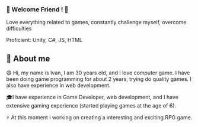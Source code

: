 ### 👋 Welcome Friend ! 👋

<!--
**Reaveruc/Reaveruc** is a ✨ _special_ ✨ repository because its `README.md` (this file) appears on your GitHub profile.

Here are some ideas to get you started:

- 🔭 I’m currently working on ...
- 🌱 I’m currently learning ...
- 👯 I’m looking to collaborate on ...
- 🤔 I’m looking for help with ...
- 💬 Ask me about ...
- 📫 How to reach me: ...
- 😄 Pronouns: ...
- ⚡ Fun fact: ...
-->


Love everything related to games, constantly challenge myself, overcome difficulties

Proficient: Unity, C#, JS, HTML

## 💬 About me 

😄 Hi, my name is Ivan, I am 30 years old, and i love computer game. I have been doing game programming for about 2 years, trying do quality games. I also have experience in web development.

🎓I have experience in Game Developer, web development, and I have extensive gaming experience (started playing games at the age of 6).

⚡ At this moment i working on creating a interesting and exciting RPG game.



